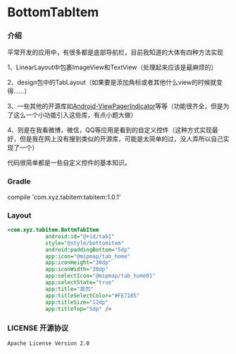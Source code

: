 # BottomTabItem

### 介绍
平常开发的应用中，有很多都是底部导航栏，目前我知道的大体有四种方法实现

1、LinearLayout中包裹ImageView和TextView（处理起来应该是最麻烦的）

2、design包中的TabLayout（如果要是添加角标或者其他什么view的时候就变得……）

3、一些其他的开源库如[Android-ViewPagerIndicator](https://github.com/JakeWharton/ViewPagerIndicator)等等（功能很齐全，但是为了这么一个小功能引入这些库，有点小题大做）

4、则是在我看微博，微信，QQ等应用是看到的自定义控件（这种方式实现最好，但是我在网上没有搜到类似的开源库，可能是太简单的过，没人弄所以自己实现了一个）

代码很简单都是一些自定义控件的基本知识。

### Gradle
compile 'com.xyz.tabitem:tabitem:1.0.1'

### Layout
``` xml
<com.xyz.tabitem.BottmTabItem
            android:id="@+id/tab1"
            style="@style/bottomitem"
            android:paddingBottom="5dp"
            app:icon="@mipmap/tab_home"
            app:iconHeight="30dp"
            app:iconWidth="30dp"
            app:selectIcon="@mipmap/tab_home01"
            app:selectState="true"
            app:title="首页"
            app:titleSelectColor="#FE7105"
            app:titleSize="12dp"
            app:titleTop="5dp" />
```
### LICENSE 开源协议

    Apache License Version 2.0
